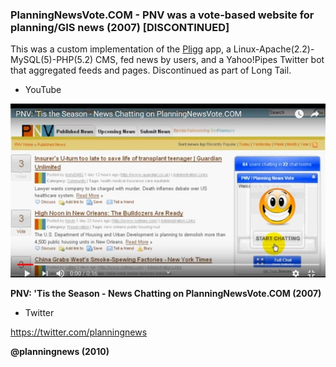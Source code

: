 ### PlanningNewsVote.COM - PNV was a vote-based website for planning/GIS news (2007) [DISCONTINUED] ###

This was a custom implementation of the [Pligg](https://github.com/berteh/pligg-cms) app, a Linux-Apache(2.2)-MySQL(5)-PHP(5.2) CMS, fed news by users, and a Yahoo!Pipes Twitter bot that aggregated feeds and pages. Discontinued as part of Long Tail.


* YouTube

[![IMAGE ALT TEXT HERE](https://github.com/gisblog/planningnewsvote.com/blob/master/pnv.jpg)](https://www.youtube.com/watch?v=gO6SmKb6-eI)

**PNV: 'Tis the Season - News Chatting on PlanningNewsVote.COM (2007)**


* Twitter

https://twitter.com/planningnews

**@planningnews (2010)**
